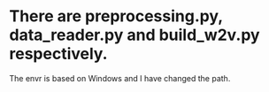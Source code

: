 # There are preprocessing.py, data_reader.py and build_w2v.py respectively. 
The envr is based on Windows and I have changed the path.
